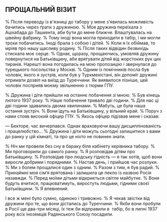 ## ПРОЩАЛЬНИЙ ВІЗИТ

% Після переводу із в'язниці до табору у мене з'явилась можливість бачитись через ґрати з дружиною.
% Моя дружина переїхала з Ашхабада до Ташкента, аби бути до мене ближче.
Влаштувалась на швейну фабрику.
% Тому іноді вона могла приходити в табір, і ми могли трохи побачитись.
Іноді брала з собою і дітей.
% Коли я їх обіймав, то мріяв про нашу щасливу родину.
% Після таких відвідин безвихідь стискала моє серце.
% Однак, щоразу, прощаючись, умовляв дружину повернутися на Батьківщину, аби врятувати дітей від жорстоких рук цих тиранів.
Нарешті вона погодилась на мою пропозицію і звернулася до турецького посольства у Москві.
% Одним із помічників посла був чоловік, якого я зустрів, коли був у Туркменістані, він допоміг дружині отримати дозвіл на виїзд до Туреччини.
Як виявилося пізніше, цей чоловік посприяв моєму звільненню з тюрми ГПУ.

% Дружина і діти прийшли на останнє побачення зі мною.
% Був кінець лютого 1937 року.
% Наше побачення тривало дві години.
% Для нас ці дві години здавались двома хвилинами.
% Мабуть, це була наша остання зустріч.
% Вони їдуть на Батьківщину, у вільний край.
% Поруч з нами стояв високий офіцер ГПУ.
% Якось офіцер підізвав мене і сказав:

— Бекторе, час вичерпався. Однак враховуючи вашу дисциплінованість і працелюбство...
% Дружина і діти можуть сьогодні залишитися з вами до ранку у цій кімнаті, та про це ніхто не повинен знати.

% Ніч ми провели без сну в бараку біля кабінету керівника табору.
% Ми проговорили до самого ранку.
% Я розповідав дітям про Батьківщину.
% Розповідав про людську гідність — я так хотів, щоб вони виросли добрими і порядними.
% Настав день, і прийшов час розлуки.
% Ми з болем прощалися один з одним.
% Разом з тим, я був радий.
% Принаймні моя сім’я врятована і залишила це пекло із назвою Росія назавжди.
% Перед моїми дітьми відкриється світле майбутнє.
% Вони будуть вчитися, працюватимуть, виростуть людьми, гідними своєї Батьківщини.
% Я впевнений.

І все ж мені було сумно, одиноко і тривожно.
% Я чекав звістки від дружини про те, що вони дістались до Туреччини.
% Якби вони пробули в Росії ще два-три місяці, їх теж би відправили в  табір, бо в липні 1937 року всіх іноземців Радянського Союзу посадили.
